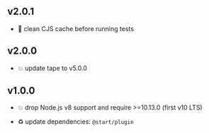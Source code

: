 ## v2.0.1

* 🐞 clean CJS cache before running tests

## v2.0.0

* 💥 update tape to v5.0.0

## v1.0.0

* 💥 drop Node.js v8 support and require >=10.13.0 (first v10 LTS)

* ♻️ update dependencies: `@start/plugin`
